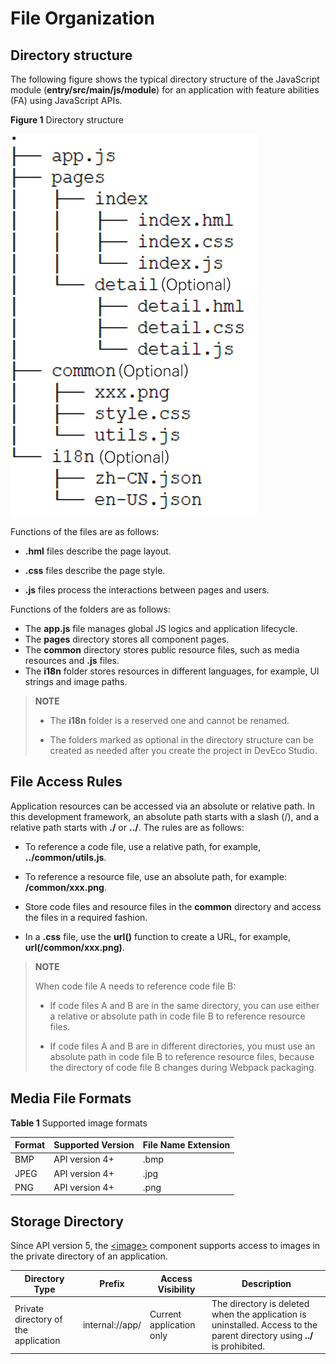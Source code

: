# File Organization


## Directory structure

The following figure shows the typical directory structure of the JavaScript module (**entry/src/main/js/module**) for an application with feature abilities (FA) using JavaScript APIs.

  **Figure 1** Directory structure 

![en-us_image_0000001431388581](figures/en-us_image_0000001431388581.png)

Functions of the files are as follows:

- **.hml** files describe the page layout.

- **.css** files describe the page style.

- **.js** files process the interactions between pages and users.

Functions of the folders are as follows:

- The **app.js** file manages global JS logics and application lifecycle.
- The **pages** directory stores all component pages.
- The **common** directory stores public resource files, such as media resources and **.js** files.
- The **i18n** folder stores resources in different languages, for example, UI strings and image paths.

>  **NOTE**
>
>  - The **i18n** folder is a reserved one and cannot be renamed.
>
>
>  - The folders marked as optional in the directory structure can be created as needed after you create the project in DevEco Studio.


## File Access Rules

Application resources can be accessed via an absolute or relative path. In this development framework, an absolute path starts with a slash (/), and a relative path starts with **./** or **../**. The rules are as follows:

- To reference a code file, use a relative path, for example, **../common/utils.js**.

- To reference a resource file, use an absolute path, for example: **/common/xxx.png**.

- Store code files and resource files in the **common** directory and access the files in a required fashion.

- In a **.css** file, use the **url()** function to create a URL, for example, **url(/common/xxx.png)**.

>  **NOTE**
>
>  When code file A needs to reference code file B:
>
>  - If code files A and B are in the same directory, you can use either a relative or absolute path in code file B to reference resource files.
>
>  - If code files A and B are in different directories, you must use an absolute path in code file B to reference resource files, because the directory of code file B changes during Webpack packaging.
>


## Media File Formats

  **Table 1** Supported image formats

| Format  | Supported Version                    | File Name Extension|
| ---- | ------------------------ | ------- |
| BMP  | API version 4+ | .bmp    |
| JPEG | API version 4+ | .jpg    |
| PNG  | API version 4+ | .png    |

## Storage Directory

Since API version 5, the [\<image>](js-components-basic-image.md) component supports access to images in the private directory of an application.

| Directory Type  | Prefix           | Access Visibility | Description                         |
| ------ | --------------- | ------ | --------------------------- |
| Private directory of the application| internal://app/ | Current application only| The directory is deleted when the application is uninstalled. Access to the parent directory using **../** is prohibited.|
